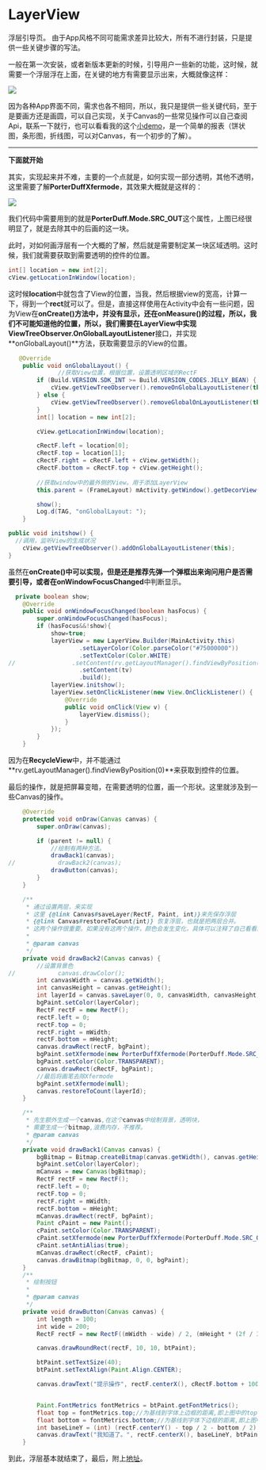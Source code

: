 # LayerView
浮层引导页。
由于App风格不同可能需求差异比较大，所有不进行封装，只是提供一些关键步骤的写法。

一般在第一次安装，或者新版本更新的时候，引导用户一些新的功能，这时候，就需要一个浮层浮在上面，在关键的地方有需要显示出来，大概就像这样：

![](http://oqwcjoc6j.bkt.clouddn.com/layerView-show.gif)

因为各种App界面不同，需求也各不相同，所以，我只是提供一些关键代码，至于是要画方还是画圆，可以自己实现，关于Canvas的一些常见操作可以自己查阅Api，联系一下就行，也可以看看我的这个[小demo](https://github.com/AWarmHug/SimpleChart)，是一个简单的报表（饼状图，条形图，折线图，可以对Canvas，有一个初步的了解）。

------

**下面就开始**

其实，实现起来并不难，主要的一个点就是，如何实现一部分透明，其他不透明，这里需要了解**PorterDuffXfermode**，其效果大概就是这样的：

![](http://oqwcjoc6j.bkt.clouddn.com/xferModes.jpg)

我们代码中需要用到的就是**PorterDuff.Mode.SRC_OUT**这个属性，上图已经很明显了，就是去除其中的后画的这一块。

此时，对如何画浮层有一个大概的了解，然后就是需要制定某一块区域透明。这时候，我们就需要获取到需要透明的控件的位置。

```java
int[] location = new int[2];
cView.getLocationInWindow(location);
```

这时候**location**中就包含了View的位置，当我，然后根据view的宽高，计算一下，得到一个**rect**就可以了。但是，直接这样使用在Activity中会有一些问题，因为View在**onCreate()**方法中，并没有显示，还在**onMeasure()**的过程，所以，我们不可能知道他的位置，所以，我们需要在LayerView中实现**ViewTreeObserver.OnGlobalLayoutListener**接口，并实现**onGlobalLayout()**方法，获取需要显示的View的位置。

```java
   @Override
    public void onGlobalLayout() {
              //获取View位置，根据位置，设置透明区域的RectF
        if (Build.VERSION.SDK_INT >= Build.VERSION_CODES.JELLY_BEAN) {
            cView.getViewTreeObserver().removeOnGlobalLayoutListener(this);
        } else {
            cView.getViewTreeObserver().removeGlobalOnLayoutListener(this);
        }
        int[] location = new int[2];

        cView.getLocationInWindow(location);

        cRectF.left = location[0];
        cRectF.top = location[1];
        cRectF.right = cRectF.left + cView.getWidth();
        cRectF.bottom = cRectF.top + cView.getHeight();
      
        //获取window中的最外侧的View。用于添加LayerView
        this.parent = (FrameLayout) mActivity.getWindow().getDecorView();

        show();
        Log.d(TAG, "onGlobalLayout: ");
    }
```

```java
public void initshow() {
  //调用，监听View的生成状况
    cView.getViewTreeObserver().addOnGlobalLayoutListener(this);
}
```

虽然在**onCreate()**中可以实现，但是还是推荐先弹一个弹框出来询问用户是否需要引导，或者在**onWindowFocusChanged**中判断显示。

```java
  private boolean show;
    @Override
    public void onWindowFocusChanged(boolean hasFocus) {
        super.onWindowFocusChanged(hasFocus);
        if (hasFocus&&!show){
            show=true;
            layerView = new LayerView.Builder(MainActivity.this)
                    .setLayerColor(Color.parseColor("#75000000"))
                    .setTextColor(Color.WHITE)
//                .setContent(rv.getLayoutManager().findViewByPosition(0))
                    .setContent(tv)
                    .build();
            layerView.initshow();
            layerView.setOnClickListener(new View.OnClickListener() {
                @Override
                public void onClick(View v) {
                    layerView.dismiss();
                }
            });  
        }
    }
```

因为在**RecycleView**中，并不能通过**rv.getLayoutManager().findViewByPosition(0)**来获取到控件的位置。

最后的操作，就是把屏幕变暗，在需要透明的位置，画一个形状。这里就涉及到一些Canvas的操作。

```java
    @Override
    protected void onDraw(Canvas canvas) {
        super.onDraw(canvas);

        if (parent != null) {
            //绘制有两种方法。
            drawBack1(canvas);
//            drawBack2(canvas);
            drawButton(canvas);
        }
    }

    /**
     * 通过设置两层，来实现
     * 这里 {@link Canvas#saveLayer(RectF, Paint, int)}来先保存浮层
     * {@link Canvas#restoreToCount(int)} 恢复浮层，也就是把两层合并。
     * 这两个操作很重要。如果没有这两个操作，颜色会发生变化，具体可以注释了自己看看。
     *
     * @param canvas
     */
    private void drawBack2(Canvas canvas) {
        //设置背景色
//            canvas.drawColor();
        int canvasWidth = canvas.getWidth();
        int canvasHeight = canvas.getHeight();
        int layerId = canvas.saveLayer(0, 0, canvasWidth, canvasHeight, null, Canvas.ALL_SAVE_FLAG);
        bgPaint.setColor(layerColor);
        RectF rectF = new RectF();
        rectF.left = 0;
        rectF.top = 0;
        rectF.right = mWidth;
        rectF.bottom = mHeight;
        canvas.drawRect(rectF, bgPaint);
        bgPaint.setXfermode(new PorterDuffXfermode(PorterDuff.Mode.SRC_OUT));
        bgPaint.setColor(Color.TRANSPARENT);
        canvas.drawRect(cRectF, bgPaint);
        //最后将画笔去除Xfermode
        bgPaint.setXfermode(null);
        canvas.restoreToCount(layerId);
    }

    /**
     * 先生额外生成一个canvas,在这个canvas中绘制背景，透明块，
     * 需要生成一个bitmap,浪费内存，不推荐。
     * @param canvas
     */
    private void drawBack1(Canvas canvas) {
        bgBitmap = Bitmap.createBitmap(canvas.getWidth(), canvas.getHeight(), Bitmap.Config.ARGB_8888);
        bgPaint.setColor(layerColor);
        mCanvas = new Canvas(bgBitmap);
        RectF rectF = new RectF();
        rectF.left = 0;
        rectF.top = 0;
        rectF.right = mWidth;
        rectF.bottom = mHeight;
        mCanvas.drawRect(rectF, bgPaint);
        Paint cPaint = new Paint();
        cPaint.setColor(Color.TRANSPARENT);
        cPaint.setXfermode(new PorterDuffXfermode(PorterDuff.Mode.SRC_OUT));
        cPaint.setAntiAlias(true);
        mCanvas.drawRect(cRectF, cPaint);
        canvas.drawBitmap(bgBitmap, 0, 0, bgPaint);
    }
    /**
     * 绘制按钮
     *
     * @param canvas
     */
    private void drawButton(Canvas canvas) {
        int length = 100;
        int wide = 200;
        RectF rectF = new RectF((mWidth - wide) / 2, (mHeight * (2f / 3)), (mWidth + wide) / 2, (mHeight * (2f / 3)) + length);

        canvas.drawRoundRect(rectF, 10, 10, btPaint);

        btPaint.setTextSize(40);
        btPaint.setTextAlign(Paint.Align.CENTER);

        canvas.drawText("提示操作", rectF.centerX(), cRectF.bottom + 100, btPaint);


        Paint.FontMetrics fontMetrics = btPaint.getFontMetrics();
        float top = fontMetrics.top;//为基线到字体上边框的距离,即上图中的top
        float bottom = fontMetrics.bottom;//为基线到字体下边框的距离,即上图中的bottom
        int baseLineY = (int) (rectF.centerY() - top / 2 - bottom / 2);//基线中间点的y轴计算公式
        canvas.drawText("我知道了。", rectF.centerX(), baseLineY, btPaint);
    }
```

到此，浮层基本就结束了，最后，附上[地址](https://github.com/AWarmHug/LayerView)。

